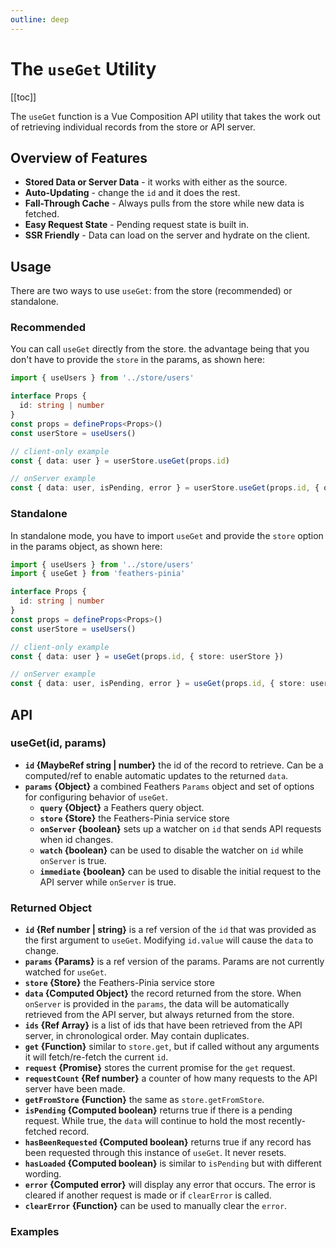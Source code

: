 ```yaml
---
outline: deep
---
```


<script setup>
import Badge from '../components/Badge.vue'
import BlockQuote from '../components/BlockQuote.vue'
</script>

# The `useGet` Utility

[[toc]]

The `useGet` function is a Vue Composition API utility that takes the work out of retrieving individual records from the store or API server.

## Overview of Features

- **Stored Data or Server Data** - it works with either as the source.
- **Auto-Updating** - change the `id` and it does the rest.
- **Fall-Through Cache** - Always pulls from the store while new data is fetched.
- **Easy Request State** - Pending request state is built in.
- **SSR Friendly** - Data can load on the server and hydrate on the client.

## Usage

There are two ways to use `useGet`: from the store (recommended) or standalone.

### Recommended

You can call `useGet` directly from the store. the advantage being that you don't have to provide the `store` in the params, as shown here:

```ts
import { useUsers } from '../store/users'

interface Props {
  id: string | number
}
const props = defineProps<Props>()
const userStore = useUsers()

// client-only example
const { data: user } = userStore.useGet(props.id)

// onServer example
const { data: user, isPending, error } = userStore.useGet(props.id, { onServer: true })
```

### Standalone

In standalone mode, you have to import `useGet` and provide the `store` option in the params object, as shown here:

```ts
import { useUsers } from '../store/users'
import { useGet } from 'feathers-pinia'

interface Props {
  id: string | number
}
const props = defineProps<Props>()
const userStore = useUsers()

// client-only example
const { data: user } = useGet(props.id, { store: userStore })

// onServer example
const { data: user, isPending, error } = useGet(props.id, { store: userStore, onServer: true })
```


## API

### useGet(id, params)

- **`id` {MaybeRef string | number}** the id of the record to retrieve. Can be a computed/ref to enable automatic updates to the returned `data`.
- **`params` {Object}** a combined Feathers `Params` object and set of options for configuring behavior of `useGet`.
  - **`query` {Object}** a Feathers query object.
  - **`store` {Store}** the Feathers-Pinia service store
  - **`onServer` {boolean}** sets up a watcher on `id` that sends API requests when id changes.
  - **`watch` {boolean}** can be used to disable the watcher on `id` while `onServer` is true.
  - **`immediate` {boolean}** can be used to disable the initial request to the API server while `onServer` is true.

### Returned Object

  - **`id` {Ref number | string}** is a ref version of the `id` that was provided as the first argument to `useGet`. Modifying `id.value` will cause the `data` to change.
  - **`params` {Params}** is a ref version of the params. Params are not currently watched for `useGet`.
  - **`store` {Store}** the Feathers-Pinia service store
  - **`data` {Computed Object}** the record returned from the store. When `onServer` is provided in the `params`, the data will be automatically retrieved from the API server, but always returned from the store.
  - **`ids` {Ref Array}** is a list of ids that have been retrieved from the API server, in chronological order. May contain duplicates.
  - **`get` {Function}** similar to `store.get`, but if called without any arguments it will fetch/re-fetch the current `id`.
  - **`request` {Promise}** stores the current promise for the `get` request.
  - **`requestCount` {Ref number}** a counter of how many requests to the API server have been made.
  - **`getFromStore` {Function}** the same as `store.getFromStore`.
  - **`isPending` {Computed boolean}** returns true if there is a pending request. While true, the `data` will continue to hold the most recently-fetched record.
  - **`hasBeenRequested` {Computed boolean}** returns true if any record has been requested through this instance of `useGet`. It never resets.
  - **`hasLoaded` {Computed boolean}** is similar to `isPending` but with different wording.
  - **`error` {Computed error}** will display any error that occurs. The error is cleared if another request is made or if `clearError` is called.
  - **`clearError` {Function}** can be used to manually clear the `error`.

### Examples